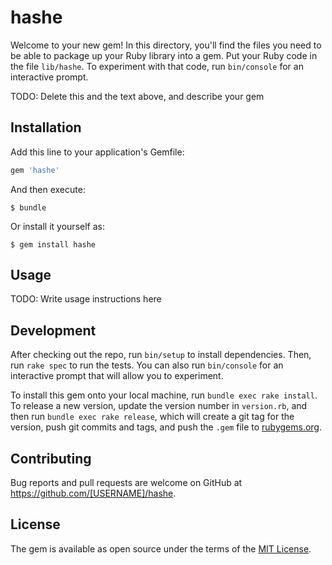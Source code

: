 # hashe

Welcome to your new gem! In this directory, you'll find the files you need to be able to package up your Ruby library into a gem. Put your Ruby code in the file `lib/hashe`. To experiment with that code, run `bin/console` for an interactive prompt.

TODO: Delete this and the text above, and describe your gem

## Installation

Add this line to your application's Gemfile:

```ruby
gem 'hashe'
```

And then execute:

    $ bundle

Or install it yourself as:

    $ gem install hashe

## Usage

TODO: Write usage instructions here

## Development

After checking out the repo, run `bin/setup` to install dependencies. Then, run `rake spec` to run the tests. You can also run `bin/console` for an interactive prompt that will allow you to experiment.

To install this gem onto your local machine, run `bundle exec rake install`. To release a new version, update the version number in `version.rb`, and then run `bundle exec rake release`, which will create a git tag for the version, push git commits and tags, and push the `.gem` file to [rubygems.org](https://rubygems.org).

## Contributing

Bug reports and pull requests are welcome on GitHub at https://github.com/[USERNAME]/hashe.

## License

The gem is available as open source under the terms of the [MIT License](https://opensource.org/licenses/MIT).

